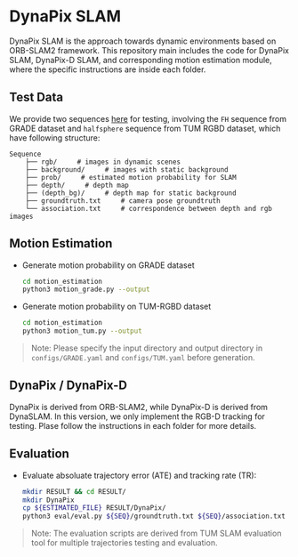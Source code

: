 # DynaPix SLAM
DynaPix SLAM is the approach towards dynamic environments based on ORB-SLAM2 framework. This repository main includes the code for DynaPix SLAM, DynaPix-D SLAM, and corresponding motion estimation module, where the specific instructions are inside each folder.

## Test Data
We provide two sequences [here](https://drive.google.com/drive/folders/1P0XqJlqzV9Td4lYP0-Q_BVkSz7u8TzQR?usp=drive_link) for testing, involving the `FH` sequence from GRADE dataset and `halfsphere` sequence from TUM RGBD dataset, which have following structure:
```
Sequence
    ├── rgb/     # images in dynamic scenes
    ├── background/     # images with static background
    ├── prob/     # estimated motion probability for SLAM
    ├── depth/     # depth map
    ├── (depth_bg)/     # depth map for static background
    ├── groundtruth.txt     # camera pose groundtruth
    └── association.txt     # correspondence between depth and rgb images
```
## Motion Estimation
- Generate motion probability on GRADE dataset
  ```bash
  cd motion_estimation
  python3 motion_grade.py --output
  ```
- Generate motion probability on TUM-RGBD dataset
  ```bash
  cd motion_estimation
  python3 motion_tum.py --output
  ```
> Note: Please specify the input directory and output directory in `configs/GRADE.yaml` and `configs/TUM.yaml` before generation.

## DynaPix / DynaPix-D
DynaPix is derived from ORB-SLAM2, while DynaPix-D is derived from DynaSLAM. In this version, we only implement the RGB-D tracking for testing. Plase follow the instructions in each folder for more details.

## Evaluation
- Evaluate absoluate trajectory error (ATE) and tracking rate (TR):
  ```bash
  mkdir RESULT && cd RESULT/
  mkdir DynaPix
  cp ${ESTIMATED_FILE} RESULT/DynaPix/ 
  python3 eval/eval.py ${SEQ}/groundtruth.txt ${SEQ}/association.txt RESULT/
  ```
> Note: The evaluation scripts are derived from TUM SLAM evaluation tool for multiple trajectories testing and evaluation.